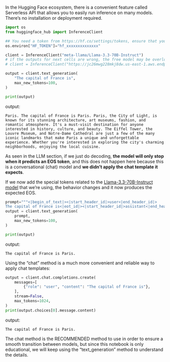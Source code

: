 In the Hugging Face ecosystem, there is a convenient feature called Serverless API that allows you to easily run inference on many models. There’s no installation or deployment required.

```python
import os
from huggingface_hub import InferenceClient

## You need a token from https://hf.co/settings/tokens, ensure that you select 'read' as the token type. If you run this on Google Colab, you can set it up in the "settings" tab under "secrets". Make sure to call it "HF_TOKEN"
os.environ["HF_TOKEN"]="hf_xxxxxxxxxxxxxx"

client = InferenceClient("meta-llama/Llama-3.3-70B-Instruct")
# if the outputs for next cells are wrong, the free model may be overloaded. You can also use this public endpoint that contains Llama-3.2-3B-Instruct
# client = InferenceClient("https://jc26mwg228mkj8dw.us-east-1.aws.endpoints.huggingface.cloud")
```
```python
output = client.text_generation(
    "The capital of France is",
    max_new_tokens=100,
)

print(output)
```

output:
```
Paris. The capital of France is Paris. Paris, the City of Light, is known for its stunning architecture, art museums, fashion, and romantic atmosphere. It's a must-visit destination for anyone interested in history, culture, and beauty. The Eiffel Tower, the Louvre Museum, and Notre-Dame Cathedral are just a few of the many iconic landmarks that make Paris a unique and unforgettable experience. Whether you're interested in exploring the city's charming neighborhoods, enjoying the local cuisine.
```
As seen in the LLM section, if we just do decoding, **the model will only stop when it predicts an EOS token**, and this does not happen here because this is a conversational (chat) model and **we didn’t apply the chat template it expects**.

If we now add the special tokens related to the [Llama-3.3-70B-Instruct model](https://huggingface.co/meta-llama/Llama-3.3-70B-Instruct) that we’re using, the behavior changes and it now produces the expected EOS.

```python
prompt="""<|begin_of_text|><|start_header_id|>user<|end_header_id|>
The capital of France is<|eot_id|><|start_header_id|>assistant<|end_header_id|>"""
output = client.text_generation(
    prompt,
    max_new_tokens=100,
)

print(output)
```

output:
```
The capital of France is Paris.
```

Using the “chat” method is a much more convenient and reliable way to apply chat templates:
```python
output = client.chat.completions.create(
    messages=[
        {"role": "user", "content": "The capital of France is"},
    ],
    stream=False,
    max_tokens=1024,
)
print(output.choices[0].message.content)
```

output:
```
The capital of France is Paris.
```

The chat method is the RECOMMENDED method to use in order to ensure a smooth transition between models, but since this notebook is only educational, we will keep using the “text_generation” method to understand the details.
